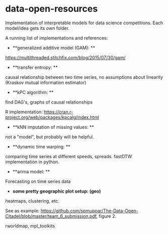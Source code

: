 # data-open-resources


Implementation of interpretable models for data science competitions. Each model/idea gets its own folder.

A running list of implementations and references:

- **generalized additive model (GAM): **

https://multithreaded.stitchfix.com/blog/2015/07/30/gam/

- **transfer entropy: **

causal relationship between two time series, no assumptions about linearity (Kraskov mutual information estimator)

- **kPC algorithm: **

find DAG's, graphs of causal relationships

R implementation: https://cran.r-project.org/web/packages/kpcalg/index.html

- **kNN imputation of missing values: **

not a "model", but probably will be helpful.

- **dynamic time warping: **

comparing time series at different speeds, spreads. fastDTW implementation in python.

- **arima model: **

Forecasting on time series data

- **some pretty geographic plot setup: (geo)**

heatmaps, clustering, etc. 

See as example: https://github.com/spmuppar/The-Data-Open-Citadel/blob/master/team_6_submission.pdf, figure 2.

rworldmap, mpl_toolkits
